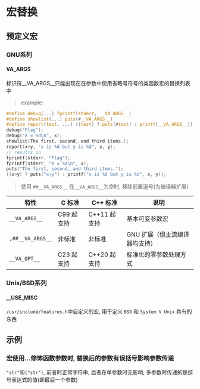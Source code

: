 # 宏替换

## 预定义宏

### GNU系列

#### __VA_ARGS__

标识符__VA_ARGS__只能出现在在参数中使用省略号符号的类函数宏的替换列表中

> example:
```c
#define debug(...) fprintf(stderr, __VA_ARGS__)
#define showlist(...) puts(#__VA_ARGS__)
#define report(test, ...) ((test) ? puts(#test) : printf(__VA_ARGS__))
debug("Flag");
debug("X = %d\n", x);
showlist(The first, second, and third items.);
report(x>y, "x is %d but y is %d", x, y);
// results in
fprintf(stderr, "Flag");
fprintf(stderr, "X = %d\n", x);
puts("The first, second, and third items.");
((x>y) ? puts("x>y") : printf("x is %d but y is %d", x, y));
```

> 使用 `##__VA_ARGS__` 在`__VA_ARGS__`为空时, 移除前置逗号(为编译器扩展)

|特性	            |C 标准	            |C++ 标准	    |说明                           |
|-------------------|------------------|---------------|------------------------------|
|`__VA_ARGS__`	    |C99 起支持	        |C++11 起支持	|基本可变参数宏                  |
|`,##__VA_ARGS__`	|非标准	            |非标准	        |GNU 扩展（但主流编译器均支持）   |
|`__VA_OPT__`	    |C23 起支持	        |C++20 起支持	|标准化的零参数处理方式           |


### Unix/BSD系列

#### __USE_MISC

`/usr/include/features.h`中自定义的宏, 用于定义 `BSD` 和 `System V Unix` 共有的东西

## 示例

### 宏使用...修饰函数参数时, 替换后的参数有误括号影响参数传递

`"str"`和`("str")`, 前者时正常字符串, 后者在单参数时无影响, 多参数时传递的是逗号表达式的值(即最后一个参数)